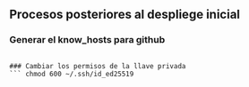 
## Procesos posteriores al despliege inicial

### Generar el know_hosts para github
``` ssh-keyscan -t rsa github.com >> ~/.ssh/known_hosts

### Cambiar los permisos de la llave privada
``` chmod 600 ~/.ssh/id_ed25519
